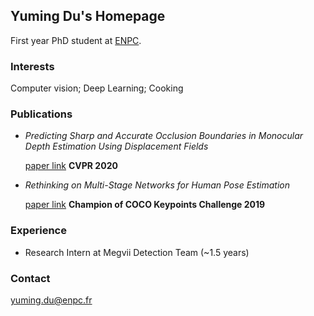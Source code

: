 ## Yuming Du's Homepage

First year PhD student at [ENPC](https://imagine-lab.enpc.fr/). 


### Interests
Computer vision; Deep Learning; Cooking

### Publications
- _Predicting Sharp and Accurate Occlusion Boundaries in Monocular Depth Estimation Using Displacement Fields_

   [paper link](https://arxiv.org/abs/2002.12730)
   **CVPR 2020**

- _Rethinking on Multi-Stage Networks for Human Pose Estimation_

   [paper link](https://arxiv.org/abs/1901.00148)
   **Champion of COCO Keypoints Challenge 2019** 

### Experience
- Research Intern at Megvii Detection Team (~1.5 years)

### Contact
yuming.du@enpc.fr
